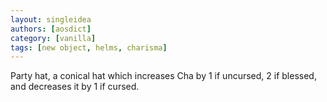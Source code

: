 ```yaml
---
layout: singleidea
authors: [aosdict]
category: [vanilla]
tags: [new object, helms, charisma]
---
```

Party hat, a conical hat which increases Cha by 1 if uncursed, 2 if blessed, and decreases it by 1 if cursed.
